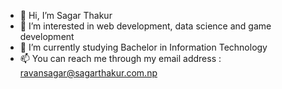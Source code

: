 - 👋 Hi, I’m Sagar Thakur
- 👀 I’m interested in web development, data science and game development
- 🌱 I’m currently studying Bachelor in Information Technology
- 📫 You can reach me through my email address : ravansagar@sagarthakur.com.np

<!---
ravansagar/ravansagar is a ✨ special ✨ repository because its `README.md` (this file) appears on your GitHub profile.
You can click the Preview link to take a look at your changes.
--->
